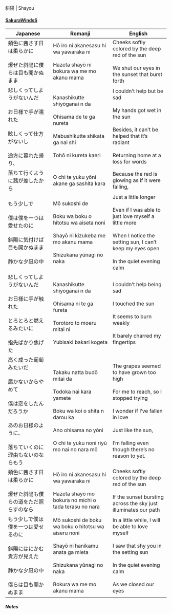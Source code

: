 斜陽 | Shayou
#### [SakuraWindsS](https://docs.google.com/document/d/11wYXpddU4RgqG3VMCclJVFiLiScBnnV5sQNWxHh8qQM/)

| Japanese                                                                                   | Romanji                                                                                                                                                                    | English                                                                                                                                                                                                        |
| ------------------------------------------------------------------------------------------ | -------------------------------------------------------------------------------------------------------------------------------------------------------------------------- | -------------------------------------------------------------------------------------------------------------------------------------------------------------------------------------------------------------- |
| 頬色に茜さす日は柔らかに<br><br>爆ぜた斜陽に僕らは目も開かぬまま                                                       | Hō iro ni akanesasu hi wa yawaraka ni<br><br>Hazeta shayō ni bokura wa me mo akanu mama                                                                                    | Cheeks softly colored by the deep red of the sun<br><br>We shut our eyes in the sunset that burst forth                                                                                                        |
| 悲しくってしようがないんだ<br><br>お日様で手が濡れた<br><br>眩しくって仕方がないし<br><br>途方に暮れた帰り、                         | Kanashikutte shiyōganai n da<br><br>Ohisama de te ga nureta<br><br>Mabushikutte shikata ga nai shi<br><br>Tohō ni kureta kaeri                                             | I couldn’t help but be sad<br><br>My hands got wet in the sun<br><br>Besides, it can’t be helped that it’s radiant<br><br>Returning home at a loss for words                                                   |
| 落ちて行くように茜が差したから                                                                            | O chi te yuku yōni akane ga sashita kara                                                                                                                                   | Because the red is glowing as if it were falling,                                                                                                                                                              |
| もう少しで<br><br>僕は僕を一つは愛せたのに<br><br>斜陽に気付けば目も開かぬまま<br><br>静かな夕凪の中                             | Mō sukoshi de<br><br>Boku wa boku o hitotsu wa aiseta noni<br><br>Shayō ni kizukeba me mo akanu mama<br><br>Shizukana yūnagi no naka                                       | Just a little longer<br><br>Even if I was able to just love myself a little more<br><br>When I notice the setting sun, I can’t keep my eyes open<br><br>In the quiet evening calm                              |
| 悲しくってしようがないんだ<br><br>お日様に手が触れた<br><br>とろとろと燃えるみたいに<br><br>指先ばかり焦げた                         | Kanashikutte shiyōganai n da<br><br>Ohisama ni te ga fureta<br><br>Torotoro to moeru mitai ni<br><br>Yubisaki bakari kogeta                                                | I couldn’t help being sad<br><br>I touched the sun<br><br>It seems to burn weakly<br><br>It barely charred my fingertips                                                                                       |
| 高く成った葡萄みたいだ<br><br>届かないからやめて<br><br>僕は恋をしたんだろうか<br><br>あのお日様のように、<br><br>落ちていくのに理由もないのならもう | Takaku natta budō mitai da<br><br>Todoka nai kara yamete<br><br>Boku wa koi o shita n darou ka<br><br>Ano ohisama no yōni<br><br>O chi te yuku noni riyū mo nai no nara mō | The grapes seemed to have grown too high<br><br>For me to reach, so I stopped trying<br><br>I wonder if I’ve fallen in love<br><br>Just like the sun,<br><br>I’m falling even though there’s no reason to yet. |
| 頬色に茜さす日は柔らかに<br><br>爆ぜた斜陽も僕らの道をただ照らすのなら                                                    | Hō iro ni akanesasu hi wa yawaraka ni<br><br>Hazeta shayō mo bokura no michi o tada terasu no nara                                                                         | Cheeks softly colored by the deep red of the sun<br><br>If the sunset bursting across the sky just illuminates our path                                                                                        |
| もう少しで僕は僕を一つは愛せるのに<br><br>斜陽にはにかむ貴方が見えた<br><br>静かな夕凪の中<br><br>僕らは目も開かぬまま                    | Mō sukoshi de boku wa boku o hitotsu wa aiseru noni<br><br>Shayō ni hanikamu anata ga mieta<br><br>Shizukana yūnagi no naka<br><br>Bokura wa me mo akanu mama              | In a little while, I will be able to love myself<br><br>I saw that shy you in the setting sun<br><br>In the quiet evening calm<br><br>As we closed our eyes                                                    |
##### Notes
>